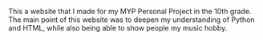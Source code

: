 This a website that I made for my MYP Personal Project in the 10th grade. 
The main point of this website was to deepen my understanding of Python and HTML, while also being able to show people my music hobby.
